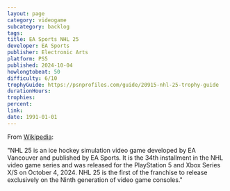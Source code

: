 ```yaml
---
layout: page
category: videogame
subcategory: backlog
tags:
title: EA Sports NHL 25
developer: EA Sports
publisher: Electronic Arts
platform: PS5
published: 2024-10-04
howlongtobeat: 50
difficulty: 6/10
trophyGuide: https://psnprofiles.com/guide/20915-nhl-25-trophy-guide
durationHours:
trophies:
percent:
link:
date: 1991-01-01
---
```


From [Wikipedia](https://en.wikipedia.org/wiki/NHL_25):

"NHL 25 is an ice hockey simulation video game developed by EA Vancouver and published by EA Sports. It is the 34th installment in the NHL video game series and was released for the PlayStation 5 and Xbox Series X/S on October 4, 2024. NHL 25 is the first of the franchise to release exclusively on the Ninth generation of video game consoles."
